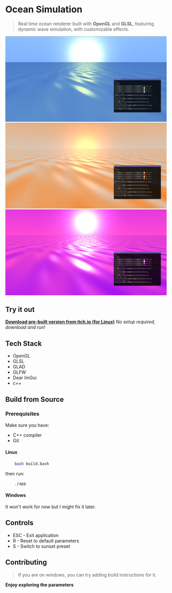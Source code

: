 # Ocean Simulation
> Real time ocean renderer built with **OpenGL** and **GLSL**, featuring dynamic wave simulation, with customizable effects.

![demo](assets/demo1.png)
![demo](assets/demo2.png)
![demo](assets/demo3.png)

## Try it out
**[Download pre-built version from itch.io (for Linux)](https://shahd-moh-abdel.itch.io/ocean-simulation)**
*No setup required, download and run!*

## Tech Stack
- OpenGL 
- GLSL
- GLAD
- GLFW
- Dear ImGui
- c++

## Build from Source

### Prerequisites
Make sure you have:
- C++ compiler
- Git

#### Linux 
```bash
	bash build.bash
```

then run:
```bash 
	./app
```

#### Windows
It won't work for now but I might fix it later.

## Controls
- ESC - Exit application
- R - Reset to default parameters
- S - Switch to sunset preset

## Contributing
> If you are on windows, you can try adding build instructions for it.

**Enjoy exploring the parameters**

